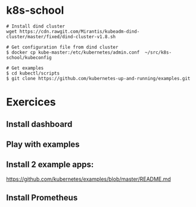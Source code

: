 # k8s-school


```shell
# Install dind cluster
wget https://cdn.rawgit.com/Mirantis/kubeadm-dind-cluster/master/fixed/dind-cluster-v1.8.sh

# Get configuration file from dind cluster
$ docker cp kube-master:/etc/kubernetes/admin.conf  ~/src/k8s-school/kubeconfig

# Get examples
$ cd kubectl/scripts
$ git clone https://github.com/kubernetes-up-and-running/examples.git
```

# Exercices

## Install dashboard

## Play with examples

## Install 2 example apps:
https://github.com/kubernetes/examples/blob/master/README.md

## Install Prometheus
